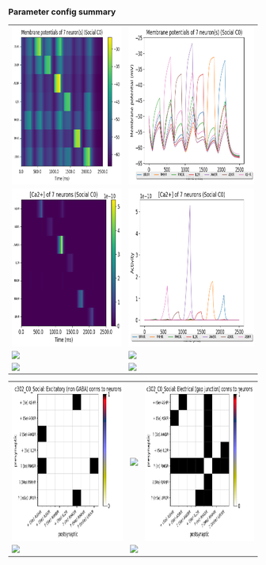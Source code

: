 ### Parameter config summary 
<table>

<tr>
  <td><a href="neurons_C0_Social.png"><img alt=" " src="neurons_C0_Social.png" height="320"/></a></td>
  <td><a href="traces_neuron_Social_C0.png"><img alt=" " src="traces_neuron_Social_C0.png" height="320"/></a></td>
</tr>

<tr>
  <td><a href="neuron_activity_C0_Social.png"><img alt=" " src="neuron_activity_C0_Social.png" height="320"/></a></td>
  <td><a href="traces_neuron_activity_Social_C0.png"><img alt=" " src="traces_neuron_activity_Social_C0.png" height="320"/></a></td>
</tr>

<tr>
  <td><a href="muscles_C0_Social.png"><img alt=" " src="muscles_C0_Social.png" height="320"/></a></td>
  <td><a href="traces_muscles_Social_C0.png"><img alt=" " src="traces_muscles_Social_C0.png" height="320"/></a></td>
</tr>

<tr>
  <td><a href="muscle_activity_C0_Social.png"><img alt=" " src="muscle_activity_C0_Social.png" height="320"/></a></td>
  <td><a href="traces_muscles_activity_Social_C0.png"><img alt=" " src="traces_muscles_activity_Social_C0.png" height="320"/></a></td>
</tr>
</table>
<table>

<tr><td><a href="c302_C0_Social_exc_to_neurons.png"><img alt=" " src="c302_C0_Social_exc_to_neurons.png" height="320"/></a></td>

  <td><a href="c302_C0_Social_inh_to_neurons.png"><img alt=" " src="c302_C0_Social_inh_to_neurons.png" height="320"/></a></td>

  <td><a href="c302_C0_Social_elec_to_neurons.png"><img alt=" " src="c302_C0_Social_elec_to_neurons.png" height="320"/></a></td></tr>

<tr><td><a href="c302_C0_Social_exc_to_muscles.png"><img alt=" " src="c302_C0_Social_exc_to_muscles.png" height="320"/></a></td>

  <td><a href="c302_C0_Social_inh_to_muscles.png"><img alt=" " src="c302_C0_Social_inh_to_muscles.png" height="320"/></a></td></tr>
</table>
